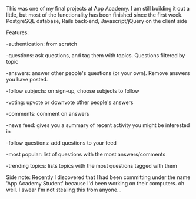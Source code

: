 This was one of my final projects at App Academy. I am still building it out a little, but most of the functionality 
has been finished since the first week. PostgreSQL database, Rails back-end, Javascript/jQuery on the client side

Features:

-authentication: from scratch  

-questions: ask questions, and tag them with topics. Questions filtered by topic 

-answers: answer other people's questions (or your own). Remove answers you have posted.

-follow subjects: on sign-up, choose subjects to follow

-voting: upvote or downvote other people's answers

-comments: comment on answers

-news feed: gives you a summary of recent activity you might be interested in

-follow questions: add questions to your feed

-most popular: list of questions with the most answers/comments

-trending topics: lists topics with the most questions tagged with them 


Side note: Recently I discovered that I had been committing under the name 'App Academy Student' because I'd been working on their computers. oh well. I swear I'm not stealing this from anyone... 
